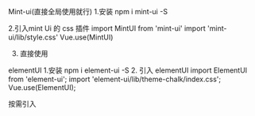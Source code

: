 

Mint-ui(直接全局使用就行) 
1.安装
npm i mint-ui -S

2.引入mint Ui 的 css 插件
  import MintUI from 'mint-ui'
  import 'mint-ui/lib/style.css'
  Vue.use(MintUI)

3. 直接使用




elementUI
1.安装
npm i element-ui -S
2. 引入 elementUI
import ElementUI from 'element-ui';
import 'element-ui/lib/theme-chalk/index.css';
Vue.use(ElementUI);




按需引入





